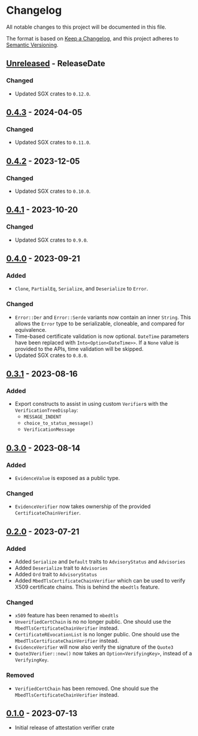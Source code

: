 # Changelog

All notable changes to this project will be documented in this file.

The format is based on [Keep a Changelog](https://keepachangelog.com/en/1.0.0/),
and this project adheres to [Semantic Versioning](https://semver.org/spec/v2.0.0.html).

<!-- next-header -->
## [Unreleased] - ReleaseDate

### Changed

- Updated SGX crates to `0.12.0`.

## [0.4.3] - 2024-04-05

### Changed

- Updated SGX crates to `0.11.0`.

## [0.4.2] - 2023-12-05

### Changed

- Updated SGX crates to `0.10.0`.

## [0.4.1] - 2023-10-20

### Changed

- Updated SGX crates to `0.9.0`.

## [0.4.0] - 2023-09-21

### Added

- `Clone`, `PartialEq`, `Serialize`, and `Deserialize` to `Error`.

### Changed

- `Error::Der` and `Error::Serde` variants now contain an inner `String`. This
  allows the `Error` type to be serializable, cloneable, and compared for
equivalence.
- Time-based certificate validation is now optional. `DateTime` parameters have been replaced with `Into<Option<DateTime>>`. If a `None` value is provided to the APIs, time validation will be skipped.
- Updated SGX crates to `0.8.0`.

## [0.3.1] - 2023-08-16

### Added

- Export constructs to assist in using custom `Verifier`s with
  the `VerificationTreeDisplay`:
  - `MESSAGE_INDENT`
  - `choice_to_status_message()`
  - `VerificationMessage`

## [0.3.0] - 2023-08-14

### Added

- `EvidenceValue` is exposed as a public type.

### Changed

- `EvidenceVerifier` now takes ownership of the provided `CertificateChainVerifier`.

## [0.2.0] - 2023-07-21

### Added

- Added `Serialize` and `Default` traits to `AdvisoryStatus` and `Advisories`
- Added `Deserialize` trait to `Advisories`
- Added `Ord` trait to `AdvisoryStatus`
- Added `MbedTlsCertificateChainVerifier` which can be used to verify X509 certificate chains. This is behind the `mbedtls` feature.

### Changed

- `x509` feature has been renamed to `mbedtls`
- `UnverifiedCertChain` is no no longer public. One should use the `MbedTlsCertificateChainVerifier` instead.
- `CertificateREvocationList` is no longer public. One should use the `MbedTlsCertificateChainVerifier` instead.
- `EvidenceVerifier` will now also verify the signature of the `Quote3`
- `Quote3Verifier::new()` now takes an `Option<VerifyingKey>`, instead of a `VerifyingKey`.

### Removed

- `VerifiedCertChain` has been removed. One should sue the `MbedTlsCertificateChainVerifier` instead.

## [0.1.0] - 2023-07-13

- Initial release of attestation verifier crate

<!-- next-url -->
[Unreleased]: https://github.com/mobilecoinfoundation/attestation/compare/v0.4.3...HEAD
[0.4.3]: https://github.com/mobilecoinfoundation/attestation/compare/v0.4.2...v0.4.3
[0.4.2]: https://github.com/mobilecoinfoundation/attestation/compare/v0.4.1...v0.4.2
[0.4.1]: https://github.com/mobilecoinfoundation/attestation/compare/v0.4.0...v0.4.1
[0.4.0]: https://github.com/mobilecoinfoundation/attestation/compare/v0.3.1...v0.4.0
[0.3.1]: https://github.com/mobilecoinfoundation/attestation/compare/v0.3.0...v0.3.1
[0.3.0]: https://github.com/mobilecoinfoundation/attestation/compare/v0.2.0...v0.3.0
[0.2.0]: https://github.com/mobilecoinfoundation/attestation/compare/v0.1.0...v0.2.0
[0.1.0]: https://github.com/mobilecoinfoundation/sgx/compare/v0.1.0
